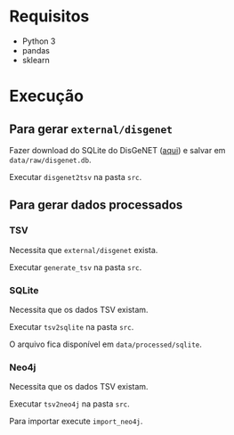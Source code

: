 # Requisitos

* Python 3
* pandas
* sklearn

# Execução

## Para gerar `external/disgenet`

Fazer download do SQLite do DisGeNET ([aqui](https://www.disgenet.org/downloads)) e salvar em `data/raw/disgenet.db`.

Executar `disgenet2tsv` na pasta `src`.

## Para gerar dados processados

### TSV

Necessita que `external/disgenet` exista.

Executar `generate_tsv` na pasta `src`.

### SQLite

Necessita que os dados TSV existam.

Executar `tsv2sqlite` na pasta `src`.

O arquivo fica disponível em `data/processed/sqlite`.

### Neo4j

Necessita que os dados TSV existam.

Executar `tsv2neo4j` na pasta `src`.

Para importar execute `import_neo4j`.

